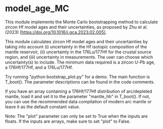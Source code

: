 # model_age_MC
This module implements the Monte Carlo bootstrapping method to calculate zircon Hf model ages and their uncertainties, as proposed by Zhu et al. (2023) [https://doi.org/10.1016/j.gca.2023.02.005].

This module calculates zircon Hf model ages and their uncertainties by taking into account (i) uncertainty in the Hf isotopic composition of the mantle reservoir, (ii) uncertainty in the 176Lu/177Hf for the crustal source region, and (iii) uncertainty in measurements. The user can choose which uncertainty(s) to include. The minimum data required is a zircon U-Pb age, a 176Hf/177Hf, and a 176Lu/177Hf.

Try running "python bootstrap_plot.py" for a demo. The main function is T_boot(). The parameter descriptions can be found in the code comments.

If you have an array containing a 176Hf/177Hf distribution of arc/depleted mantle, load it and set it to the parameter "mantle_hh" in T_boot(). If not, you can use the recommended data compilation of modern arc mantle or leave it as the default constant value. 

Note: The "plot" parameter can only be set to True when the inputs are floats. If the inputs are arrays, make sure to set "plot" to False.
